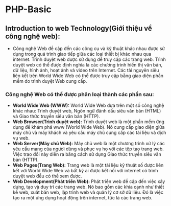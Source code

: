 # PHP-Basic
## Introduction to web Technology(Giới thiệu về công nghệ web):
- Công nghệ Web đề cập đến các công cụ và kỹ thuật khác nhau được sử dụng trong quá trình giao tiếp giữa các loại thiết bị khác nhau qua internet. Trình duyệt web được sử dụng để truy cập các trang web. Trình duyệt web có thể được định nghĩa là các chương trình hiển thị văn bản, dữ liệu, hình ảnh, hoạt ảnh và video trên Internet. Các tài nguyên siêu liên kết trên World Wide Web có thể được truy cập bằng giao diện phần mềm do trình duyệt Web cung cấp.
### Công nghệ Web có thể được phân loại thành các phần sau:
- **World Wide Web (WWW):** World Wide Web dựa trên một số công nghệ khác nhau: Trình duyệt web, Ngôn ngữ đánh dấu siêu văn bản (HTML) và Giao thức truyền siêu văn bản (HTTP).
- **Web Browser(Trình duyệt web):** Trình duyệt web là một phần mềm ứng dụng để khám phá www (World Wide Web). Nó cung cấp giao diện giữa máy chủ và máy khách và yêu cầu máy chủ cung cấp các tài liệu và dịch vụ web.
- **Web Server(Máy chủ Web):** Máy chủ web là một chương trình xử lý các yêu cầu mạng của người dùng và phục vụ họ với các tệp tạo trang web. Việc trao đổi này diễn ra bằng cách sử dụng Giao thức truyền siêu văn bản (HTTP).
- **Web Pages(Trang Web):** Trang web là một tài liệu kỹ thuật số được liên kết với World Wide Web và bất kỳ ai được kết nối với internet có trình duyệt web đều có thể xem được.
- **Web Development(Phát triển Web):** Phát triển web đề cập đến việc xây dựng, tạo và duy trì các trang web. Nó bao gồm các khía cạnh như thiết kế web, xuất bản web, lập trình web và quản lý cơ sở dữ liệu. Đó là việc tạo ra một ứng dụng hoạt động trên internet, tức là các trang web.
